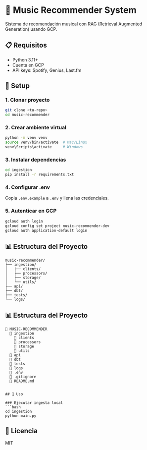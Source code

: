 # 🎵 Music Recommender System

Sistema de recomendación musical con RAG (Retrieval Augmented Generation) usando GCP.

## 📋 Requisitos

- Python 3.11+
- Cuenta en GCP
- API keys: Spotify, Genius, Last.fm

## 🚀 Setup

### 1. Clonar proyecto
```bash
git clone <tu-repo>
cd music-recommender
```

### 2. Crear ambiente virtual
```bash
python -m venv venv
source venv/bin/activate  # Mac/Linux
venv\Scripts\activate     # Windows
```

### 3. Instalar dependencias
```bash
cd ingestion
pip install -r requirements.txt
```

### 4. Configurar .env
Copia `.env.example` a `.env` y llena las credenciales.

### 5. Autenticar en GCP
```bash
gcloud auth login
gcloud config set project music-recommender-dev
gcloud auth application-default login
```

## 📊 Estructura del Proyecto
```
music-recommender/
├── ingestion/
│   ├── clients/
│   ├── processors/
│   ├── storage/
│   └── utils/
├── api/
├── dbt/
├── tests/
└── logs/
```

## 📊 Estructura del Proyecto
```
📁 MUSIC-RECOMMENDER
  📁 ingestion
    📁 clients
    📁 processors
    📁 storage
    📁 utils
  📁 api
  📁 dbt
  📁 tests
  📁 logs
  📄 .env
  📄 .gitignore
  📄 README.md


## 🎯 Uso

### Ejecutar ingesta local
```bash
cd ingestion
python main.py
```

## 📝 Licencia

MIT




